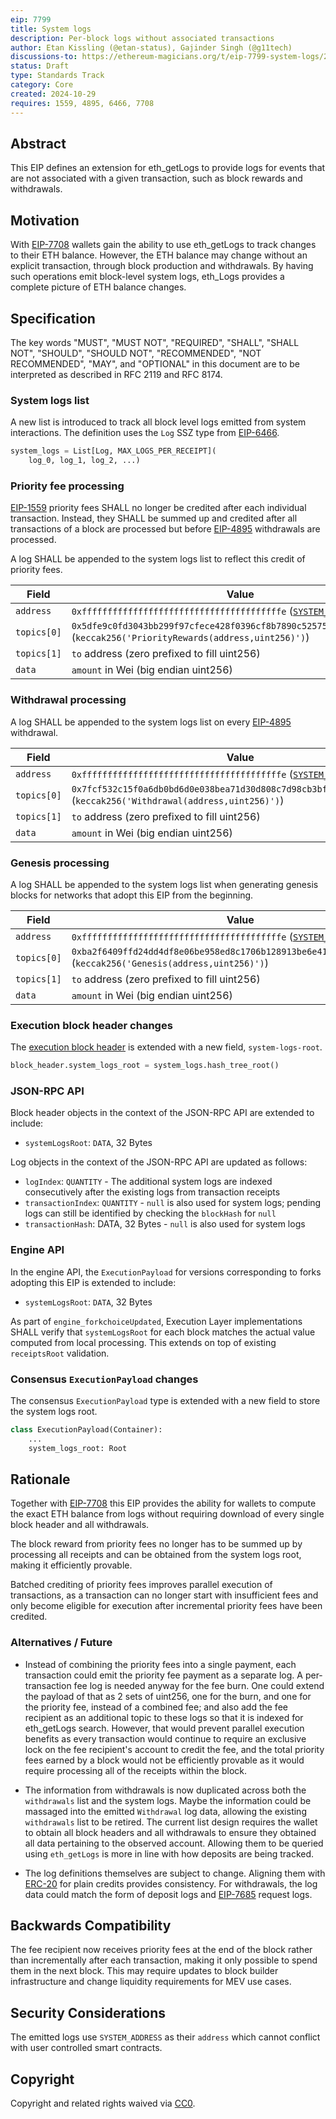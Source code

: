 ```yaml
---
eip: 7799
title: System logs
description: Per-block logs without associated transactions
author: Etan Kissling (@etan-status), Gajinder Singh (@g11tech)
discussions-to: https://ethereum-magicians.org/t/eip-7799-system-logs/21497
status: Draft
type: Standards Track
category: Core
created: 2024-10-29
requires: 1559, 4895, 6466, 7708
---
```


## Abstract

This EIP defines an extension for eth_getLogs to provide logs for events that are not associated with a given transaction, such as block rewards and withdrawals.

## Motivation

With [EIP-7708](./eip-7708.md) wallets gain the ability to use eth_getLogs to track changes to their ETH balance. However, the ETH balance may change without an explicit transaction, through block production and withdrawals. By having such operations emit block-level system logs, eth_Logs provides a complete picture of ETH balance changes.

## Specification

The key words "MUST", "MUST NOT", "REQUIRED", "SHALL", "SHALL NOT", "SHOULD", "SHOULD NOT", "RECOMMENDED", "NOT RECOMMENDED", "MAY", and "OPTIONAL" in this document are to be interpreted as described in RFC 2119 and RFC 8174.

### System logs list

A new list is introduced to track all block level logs emitted from system interactions. The definition uses the `Log` SSZ type from [EIP-6466](./eip-6466.md).

```python
system_logs = List[Log, MAX_LOGS_PER_RECEIPT](
    log_0, log_1, log_2, ...)
```

### Priority fee processing

[EIP-1559](./eip-1559.md) priority fees SHALL no longer be credited after each individual transaction. Instead, they SHALL be summed up and credited after all transactions of a block are processed but before [EIP-4895](./eip-4895.md) withdrawals are processed.

A log SHALL be appended to the system logs list to reflect this credit of priority fees.

| Field | Value |
| - | - |
| `address` | `0xfffffffffffffffffffffffffffffffffffffffe` ([`SYSTEM_ADDRESS`](./eip-4788.md)) |
| `topics[0]` | `0x5dfe9c0fd3043bb299f97cfece428f0396cf8b7890c525756e4ea5c0ff7d61b2` (`keccak256('PriorityRewards(address,uint256)')`) |
| `topics[1]` | `to` address (zero prefixed to fill uint256) |
| `data` | `amount` in Wei (big endian uint256) |

### Withdrawal processing

A log SHALL be appended to the system logs list on every [EIP-4895](./eip-4895.md) withdrawal.

| Field | Value |
| - | - |
| `address` | `0xfffffffffffffffffffffffffffffffffffffffe` ([`SYSTEM_ADDRESS`](./eip-4788.md)) |
| `topics[0]` | `0x7fcf532c15f0a6db0bd6d0e038bea71d30d808c7d98cb3bf7268a95bf5081b65` (`keccak256('Withdrawal(address,uint256)')`) |
| `topics[1]` | `to` address (zero prefixed to fill uint256) |
| `data` | `amount` in Wei (big endian uint256) |

### Genesis processing

A log SHALL be appended to the system logs list when generating genesis blocks for networks that adopt this EIP from the beginning.

| Field | Value |
| - | - |
| `address` | `0xfffffffffffffffffffffffffffffffffffffffe` ([`SYSTEM_ADDRESS`](./eip-4788.md)) |
| `topics[0]` | `0xba2f6409ffd24dd4df8e06be958ed8c1706b128913be6e417989c74969b0b55a` (`keccak256('Genesis(address,uint256)')`) |
| `topics[1]` | `to` address (zero prefixed to fill uint256) |
| `data` | `amount` in Wei (big endian uint256) |

### Execution block header changes

The [execution block header](https://github.com/ethereum/devp2p/blob/5713591d0366da78a913a811c7502d9ca91d29a8/caps/eth.md#block-encoding-and-validity) is extended with a new field, `system-logs-root`.

```python
block_header.system_logs_root = system_logs.hash_tree_root()
```

### JSON-RPC API

Block header objects in the context of the JSON-RPC API are extended to include:

- `systemLogsRoot`: `DATA`, 32 Bytes

Log objects in the context of the JSON-RPC API are updated as follows:

- `logIndex`: `QUANTITY` - The additional system logs are indexed consecutively after the existing logs from transaction receipts
- `transactionIndex`: `QUANTITY` - `null` is also used for system logs; pending logs can still be identified by checking the `blockHash` for `null`
- `transactionHash`: DATA, 32 Bytes - `null` is also used for system logs

### Engine API

In the engine API, the `ExecutionPayload` for versions corresponding to forks adopting this EIP is extended to include:

- `systemLogsRoot`: `DATA`, 32 Bytes

As part of `engine_forkchoiceUpdated`, Execution Layer implementations SHALL verify that `systemLogsRoot` for each block matches the actual value computed from local processing. This extends on top of existing `receiptsRoot` validation.

### Consensus `ExecutionPayload` changes

The consensus `ExecutionPayload` type is extended with a new field to store the system logs root.

```python
class ExecutionPayload(Container):
    ...
    system_logs_root: Root
```

## Rationale

Together with [EIP-7708](./eip-7708.md) this EIP provides the ability for wallets to compute the exact ETH balance from logs without requiring download of every single block header and all withdrawals.

The block reward from priority fees no longer has to be summed up by processing all receipts and can be obtained from the system logs root, making it efficiently provable.

Batched crediting of priority fees improves parallel execution of transactions, as a transaction can no longer start with insufficient fees and only become eligible for execution after incremental priority fees have been credited.

### Alternatives / Future

- Instead of combining the priority fees into a single payment, each transaction could emit the priority fee payment as a separate log. A per-transaction fee log is needed anyway for the fee burn. One could extend the payload of that as 2 sets of uint256, one for the burn, and one for the priority fee, instead of a combined fee; and also add the fee recipient as an additional topic to these logs so that it is indexed for eth_getLogs search. However, that would prevent parallel execution benefits as every transaction would continue to require an exclusive lock on the fee recipient's account to credit the fee, and the total priority fees earned by a block would not be efficiently provable as it would require processing all of the receipts within the block.

- The information from withdrawals is now duplicated across both the `withdrawals` list and the system logs. Maybe the information could be massaged into the emitted `Withdrawal` log data, allowing the existing `withdrawals` list to be retired. The current list design requires the wallet to obtain all block headers and all withdrawals to ensure they obtained all data pertaining to the observed account. Allowing them to be queried using `eth_getLogs` is more in line with how deposits are being tracked.

- The log definitions themselves are subject to change. Aligning them with [ERC-20](./eip-20.md) for plain credits provides consistency. For withdrawals, the log data could match the form of deposit logs and [EIP-7685](./eip-7685.md) request logs.

## Backwards Compatibility

The fee recipient now receives priority fees at the end of the block rather than incrementally after each transaction, making it only possible to spend them in the next block. This may require updates to block builder infrastructure and change liquidity requirements for MEV use cases.

## Security Considerations

The emitted logs use `SYSTEM_ADDRESS` as their `address` which cannot conflict with user controlled smart contracts.

## Copyright

Copyright and related rights waived via [CC0](../LICENSE.md).
